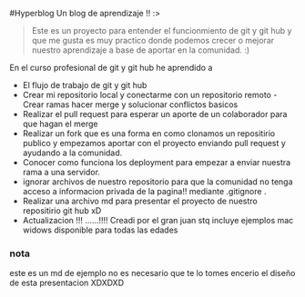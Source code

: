 #Hyperblog
Un blog de aprendizaje !! :>
>Este es un proyecto para entender el funcionmiento de git y git hub y que me gusta es muy practico donde podemos crecer o mejorar nuestro aprendizaje a base de aportar en la comunidad. :)  

En el curso profesional de git y git hub he aprendido a 
- El flujo de trabajo de git y git hub
- Crear mi repositorio local y conectarme con un repositorio remoto
-Crear ramas hacer merge y solucionar conflictos basicos
- Realizar el pull request  para esperar un aporte de un colaborador para que hagan el merge
- Realizar un fork que es una forma en como clonamos un repositirio publico y empezamos aportar con el proyecto enviando pull request y ayudando a la comunidad.
- Conocer como funciona los deployment para empezar a enviar nuestra rama a una servidor.
-  ignorar archivos de nuestro repositorio para que la comunidad no tenga acceso a informacion privada de la pagina!! mediante .gitignore . 
- Realizar una archivo md para presentar el proyecto de nuestro repositirio git hub xD
- Actualizacion !!! ......!!!!
Creadi por el gran juan stq
incluye ejemplos mac widows
disponible para todas las edades


### nota
este es un md de ejemplo no es necesario que te lo tomes encerio el diseño de esta presentacion XDXDXD